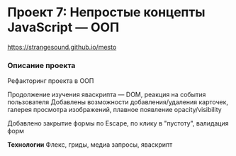 # Проект 7: Непростые концепты JavaScript — ООП
https://strangesound.github.io/mesto

### Описание проекта
Рефакторинг проекта в ООП

Продолжение изучения яваскрипта — DOM, реакция на события пользователя
Добавлены возможности добавления/удаления карточек, галерея просмотра изображений, плавное появление opacity/visibility

Добавлено закрытие формы по Escape, по клику в "пустоту", валидация форм

**Технологии**
Флекс, гриды, медиа запросы, яваскрипт

